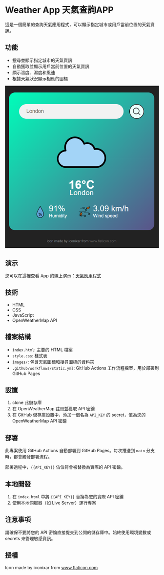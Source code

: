 # Weather App 天氣查詢APP

這是一個簡單的查詢天氣應用程式，可以顯示指定城市或用戶當前位置的天氣資訊。

## 功能

- 搜尋並顯示指定城市的天氣資訊
- 自動獲取並顯示用戶當前位置的天氣資訊
- 顯示溫度、濕度和風速
- 根據天氣狀況顯示相應的圖標

![weather-app-demo](image.png)
## 演示

您可以在這裡查看 App 的線上演示：[天氣應用程式](https://ujayjoandao.github.io/weather-app/)

## 技術

- HTML
- CSS
- JavaScript
- OpenWeatherMap API

## 檔案結構

- `index.html`: 主要的 HTML 檔案
- `style.css`: 樣式表
- `images/`: 包含天氣圖標和搜尋圖標的資料夾
- `.github/workflows/static.yml`: GitHub Actions 工作流程檔案，用於部署到 GitHub Pages

## 設置

1. clone 此儲存庫
2. 在 OpenWeatherMap 註冊並獲取 API 密鑰
3. 在 GitHub 儲存庫設置中，添加一個名為 `API_KEY` 的 secret，值為您的 OpenWeatherMap API 密鑰

## 部署

此專案使用 GitHub Actions 自動部署到 GitHub Pages。每次推送到 `main` 分支時，都會觸發部署流程。

部署過程中，`{{API_KEY}}` 佔位符會被替換為實際的 API 密鑰。

## 本地開發

1. 在 `index.html` 中將 `{{API_KEY}}` 替換為您的實際 API 密鑰
2. 使用本地伺服器（如 Live Server）運行專案

## 注意事項

請確保不要將您的 API 密鑰直接提交到公開的儲存庫中。始終使用環境變數或 secrets 來管理敏感資訊。

## 授權

Icon made by iconixar from www.flaticon.com